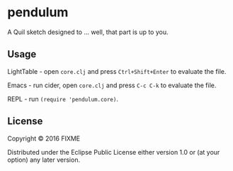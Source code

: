 # pendulum

A Quil sketch designed to ... well, that part is up to you.

## Usage

LightTable - open `core.clj` and press `Ctrl+Shift+Enter` to evaluate the file.

Emacs - run cider, open `core.clj` and press `C-c C-k` to evaluate the file.

REPL - run `(require 'pendulum.core)`.

## License

Copyright © 2016 FIXME

Distributed under the Eclipse Public License either version 1.0 or (at
your option) any later version.
